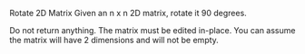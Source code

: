 Rotate 2D Matrix
Given an n x n 2D matrix, rotate it 90 degrees.

Do not return anything. The matrix must be edited in-place.
You can assume the matrix will have 2 dimensions and will not be empty.
